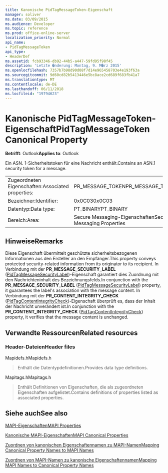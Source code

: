 ```yaml
---
title: Kanonische PidTagMessageToken-Eigenschaft
manager: soliver
ms.date: 03/09/2015
ms.audience: Developer
ms.topic: reference
ms.prod: office-online-server
localization_priority: Normal
api_name:
- PidTagMessageToken
api_type:
- HeaderDef
ms.assetid: fcb93346-db92-44b5-a447-59fd95f98f45
description: 'Letzte �nderung: Montag, 9. M�rz 2015'
ms.openlocfilehash: 7357b7b98d90d08f7d14e965458703e4e193f63a
ms.sourcegitcommit: 9d60cd82b5413446e5bc8ace2cd689f683fb41a7
ms.translationtype: MT
ms.contentlocale: de-DE
ms.lasthandoff: 06/11/2018
ms.locfileid: "19794623"
---
```

# <a name="pidtagmessagetoken-canonical-property"></a><span data-ttu-id="89612-103">Kanonische PidTagMessageToken-Eigenschaft</span><span class="sxs-lookup"><span data-stu-id="89612-103">PidTagMessageToken Canonical Property</span></span>

  
  
<span data-ttu-id="89612-104">**Betrifft**: Outlook</span><span class="sxs-lookup"><span data-stu-id="89612-104">**Applies to**: Outlook</span></span> 
  
<span data-ttu-id="89612-105">Ein ASN. 1-Sicherheitstoken für eine Nachricht enthält.</span><span class="sxs-lookup"><span data-stu-id="89612-105">Contains an ASN.1 security token for a message.</span></span>
  
|||
|:-----|:-----|
|<span data-ttu-id="89612-106">Zugeordneten Eigenschaften:</span><span class="sxs-lookup"><span data-stu-id="89612-106">Associated properties:</span></span>  <br/> |<span data-ttu-id="89612-107">PR_MESSAGE_TOKEN</span><span class="sxs-lookup"><span data-stu-id="89612-107">PR_MESSAGE_TOKEN</span></span>  <br/> |
|<span data-ttu-id="89612-108">Bezeichner:</span><span class="sxs-lookup"><span data-stu-id="89612-108">Identifier:</span></span>  <br/> |<span data-ttu-id="89612-109">0x0C03</span><span class="sxs-lookup"><span data-stu-id="89612-109">0x0C03</span></span>  <br/> |
|<span data-ttu-id="89612-110">Datentyp:</span><span class="sxs-lookup"><span data-stu-id="89612-110">Data type:</span></span>  <br/> |<span data-ttu-id="89612-111">PT_BINARY</span><span class="sxs-lookup"><span data-stu-id="89612-111">PT_BINARY</span></span>  <br/> |
|<span data-ttu-id="89612-112">Bereich:</span><span class="sxs-lookup"><span data-stu-id="89612-112">Area:</span></span>  <br/> |<span data-ttu-id="89612-113">Secure Messaging-Eigenschaften</span><span class="sxs-lookup"><span data-stu-id="89612-113">Secure Messaging Properties</span></span>  <br/> |
   
## <a name="remarks"></a><span data-ttu-id="89612-114">Hinweise</span><span class="sxs-lookup"><span data-stu-id="89612-114">Remarks</span></span>

<span data-ttu-id="89612-115">Diese Eigenschaft übermittelt geschützte sicherheitsbezogenen Informationen aus den Ersteller an den Empfänger.</span><span class="sxs-lookup"><span data-stu-id="89612-115">This property conveys protected security-related information from its originator to its recipient.</span></span> <span data-ttu-id="89612-116">In Verbindung mit der **PR_MESSAGE_SECURITY_LABEL** ([PidTagMessageSecurityLabel](pidtagmessagesecuritylabel-canonical-property.md))-Eigenschaft garantiert dies Zuordnung mit den Nachrichteninhalt des Bezeichnungsfelds.</span><span class="sxs-lookup"><span data-stu-id="89612-116">In conjunction with the **PR_MESSAGE_SECURITY_LABEL** ([PidTagMessageSecurityLabel](pidtagmessagesecuritylabel-canonical-property.md)) property, it guarantees the label's association with the message content.</span></span> <span data-ttu-id="89612-117">In Verbindung mit der **PR_CONTENT_INTEGRITY_CHECK** ([PidTagContentIntegrityCheck](pidtagcontentintegritycheck-canonical-property.md))-Eigenschaft überprüft es, dass der Inhalt der Nachricht unverändert ist.</span><span class="sxs-lookup"><span data-stu-id="89612-117">In conjunction with the **PR_CONTENT_INTEGRITY_CHECK** ([PidTagContentIntegrityCheck](pidtagcontentintegritycheck-canonical-property.md)) property, it verifies that the message content is unchanged.</span></span>
  
## <a name="related-resources"></a><span data-ttu-id="89612-118">Verwandte Ressourcen</span><span class="sxs-lookup"><span data-stu-id="89612-118">Related resources</span></span>

### <a name="header-files"></a><span data-ttu-id="89612-119">Header-Dateien</span><span class="sxs-lookup"><span data-stu-id="89612-119">Header files</span></span>

<span data-ttu-id="89612-120">Mapidefs.h</span><span class="sxs-lookup"><span data-stu-id="89612-120">Mapidefs.h</span></span>
  
> <span data-ttu-id="89612-121">Enthält die Datentypdefinitionen.</span><span class="sxs-lookup"><span data-stu-id="89612-121">Provides data type definitions.</span></span>
    
<span data-ttu-id="89612-122">Mapitags.h</span><span class="sxs-lookup"><span data-stu-id="89612-122">Mapitags.h</span></span>
  
> <span data-ttu-id="89612-123">Enthält Definitionen von Eigenschaften, die als zugeordneten Eigenschaften aufgelistet.</span><span class="sxs-lookup"><span data-stu-id="89612-123">Contains definitions of properties listed as associated properties.</span></span>
    
## <a name="see-also"></a><span data-ttu-id="89612-124">Siehe auch</span><span class="sxs-lookup"><span data-stu-id="89612-124">See also</span></span>



[<span data-ttu-id="89612-125">MAPI-Eigenschaften</span><span class="sxs-lookup"><span data-stu-id="89612-125">MAPI Properties</span></span>](mapi-properties.md)
  
[<span data-ttu-id="89612-126">Kanonische MAPI-Eigenschaften</span><span class="sxs-lookup"><span data-stu-id="89612-126">MAPI Canonical Properties</span></span>](mapi-canonical-properties.md)
  
[<span data-ttu-id="89612-127">Zuordnen von kanonischen Eigenschaftennamen zu MAPI-Namen</span><span class="sxs-lookup"><span data-stu-id="89612-127">Mapping Canonical Property Names to MAPI Names</span></span>](mapping-canonical-property-names-to-mapi-names.md)
  
[<span data-ttu-id="89612-128">Zuordnen von MAPI-Namen zu kanonische Eigenschaftennamen</span><span class="sxs-lookup"><span data-stu-id="89612-128">Mapping MAPI Names to Canonical Property Names</span></span>](mapping-mapi-names-to-canonical-property-names.md)

